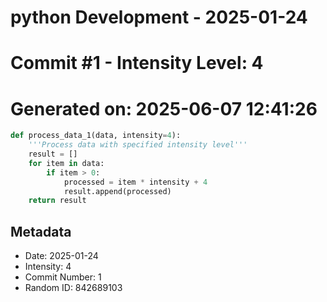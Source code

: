 ﻿# python Development - 2025-01-24
# Commit #1 - Intensity Level: 4
# Generated on: 2025-06-07 12:41:26
```python
def process_data_1(data, intensity=4):
    '''Process data with specified intensity level'''
    result = []
    for item in data:
        if item > 0:
            processed = item * intensity + 4
            result.append(processed)
    return result
```
## Metadata
- Date: 2025-01-24
- Intensity: 4
- Commit Number: 1
- Random ID: 842689103
